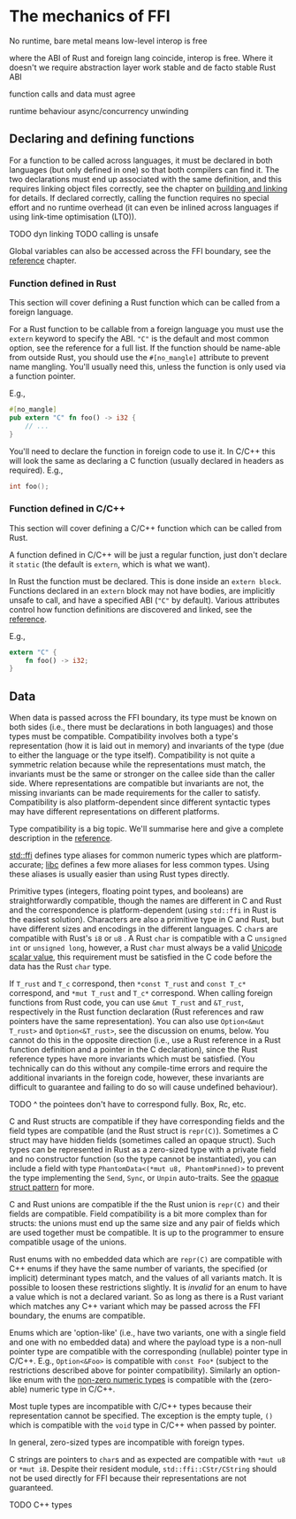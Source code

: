 # The mechanics of FFI

No runtime, bare metal means low-level interop is free

where the ABI of Rust and foreign lang coincide, interop is free. Where it doesn't we require abstraction layer work
    stable and de facto stable Rust ABI

function calls and data must agree

runtime behaviour
    async/concurrency
    unwinding

## Declaring and defining functions

For a function to be called across languages, it must be declared in both languages (but only defined in one) so that both compilers can find it. The two declarations must end up associated with the same definition, and this requires linking object files correctly, see the chapter on [building and linking](TODO) for details. If declared correctly, calling the function requires no special effort and no runtime overhead (it can even be inlined across languages if using link-time optimisation (LTO)).

TODO dyn linking
TODO calling is unsafe

Global variables can also be accessed across the FFI boundary, see the [reference](TODO) chapter.

### Function defined in Rust

This section will cover defining a Rust function which can be called from a foreign language.

For a Rust function to be callable from a foreign language you must use the `extern` keyword to specify the ABI. `"C"` is the default and most common option, see the reference for a full list. If the function should be name-able from outside Rust, you should use the `#[no_mangle]` attribute to prevent name mangling. You'll usually need this, unless the function is only used via a function pointer.

E.g.,

```rust
#[no_mangle]
pub extern "C" fn foo() -> i32 {
    // ...
}
```

You'll need to declare the function in foreign code to use it. In C/C++ this will look the same as declaring a C function (usually declared in headers as required). E.g.,

```C
int foo();
```

### Function defined in C/C++

This section will cover defining a C/C++ function which can be called from Rust.

A function defined in C/C++ will be just a regular function, just don't declare it `static` (the default is `extern`, which is what we want).

In Rust the function must be declared. This is done inside an `extern block`. Functions declared in an `extern` block may not have bodies, are implicitly unsafe to call, and have a specified ABI (`"C"` by default). Various attributes control how function definitions are discovered and linked, see the [reference](TODO).

E.g.,

```rust
extern "C" {
    fn foo() -> i32;
}
```

## Data

When data is passed across the FFI boundary, its type must be known on both sides (i.e., there must be declarations in both languages) and those types must be compatible. Compatibility involves both a type's representation (how it is laid out in memory) and invariants of the type (due to either the language or the type itself). Compatibility is not quite a symmetric relation because while the representations must match, the invariants must be the same or stronger on the callee side than the caller side. Where representations are compatible but invariants are not, the missing invariants can be made requirements for the caller to satisfy. Compatibility is also platform-dependent since different syntactic types may have different representations on different platforms.

Type compatibility is a big topic. We'll summarise here and give a complete description in the [reference](TODO).

[std::ffi](https://doc.rust-lang.org/stable/std/ffi/index.html) defines type aliases for common numeric types which are platform-accurate; [libc](https://crates.io/crates/libc) defines a few more aliases for less common types. Using these aliases is usually easier than using Rust types directly.

Primitive types (integers, floating point types, and booleans) are straightforwardly compatible, though the names are different in C and Rust and the correspondence is platform-dependent (using `std::ffi` in Rust is the easiest solution). Characters are also a primitive type in C and Rust, but have different sizes and encodings in the different languages. C `char`s are compatible with Rust's `i8` or `u8` . A Rust `char` is compatible with a C `unsigned int` or `unsigned long`, however, a Rust `char` must always be a valid [Unicode scalar value](https://www.unicode.org/glossary/#unicode_scalar_value), this requirement must be satisfied in the C code before the data has the Rust `char` type.

If `T_rust` and `T_c` correspond, then `*const T_rust` and `const T_c*` correspond, and `*mut T_rust` and `T_c*` correspond. When calling foreign functions from Rust code, you can use `&mut T_rust` and `&T_rust`, respectively in the Rust function declaration (Rust references and raw pointers have the same representation). You can also use `Option<&mut T_rust>` and `Option<&T_rust>`, see the discussion on enums, below. You cannot do this in the opposite direction (i.e., use a Rust reference in a Rust function definition and a pointer in the C declaration), since the Rust reference types have more invariants which must be satisfied. (You technically can do this without any compile-time errors and require the additional invariants in the foreign code, however, these invariants are difficult to guarantee and failing to do so will cause undefined behaviour).

TODO ^ the pointees don't have to correspond fully. Box, Rc, etc.

C and Rust structs are compatible if they have corresponding fields and the field types are compatible (and the Rust struct is `repr(C)`). Sometimes a C struct may have hidden fields (sometimes called an opaque struct). Such types can be represented in Rust as a zero-sized type with a private field and no constructor function (so the type cannot be instantiated), you can include a field with type `PhantomData<(*mut u8, PhantomPinned)>` to prevent the type implementing the `Send`, `Sync`, or `Unpin` auto-traits. See the [opaque struct pattern](TODO) for more.

C and Rust unions are compatible if the the Rust union is `repr(C)` and their fields are compatible. Field compatibility is a bit more complex than for structs: the unions must end up the same size and any pair of fields which are used together must be compatible. It is up to the programmer to ensure compatible usage of the unions.

Rust enums with no embedded data which are `repr(C)` are compatible with C++ enums if they have the same number of variants, the specified (or implicit) determinant types match, and the values of all variants match. It is possible to loosen these restrictions slightly. It is *invalid* for an enum to have a value which is not a declared variant. So as long as there is a Rust variant which matches any C++ variant which may be passed across the FFI boundary, the enums are compatible.

Enums which are 'option-like' (i.e., have two variants, one with a single field and one with no embedded data) and where the payload type is a non-null pointer type are compatible with the corresponding (nullable) pointer type in C/C++. E.g., `Option<&Foo>` is compatible with `const Foo*` (subject to the restrictions described above for pointer compatibility). Similarly an option-like enum with the [non-zero numeric types](https://doc.rust-lang.org/nightly/std/num/index.html) is compatible with the (zero-able) numeric type in C/C++.

Most tuple types are incompatible with C/C++ types because their representation cannot be specified. The exception is the empty tuple, `()` which is compatible with the `void` type in C/C++ when passed by pointer.

In general, zero-sized types are incompatible with foreign types.

C strings are pointers to `char`s and as expected are compatible with `*mut u8` or `*mut i8`. Despite their resident module, `std::ffi::CStr/CString` should not be used directly for FFI because their representations are not guaranteed.


TODO C++ types

